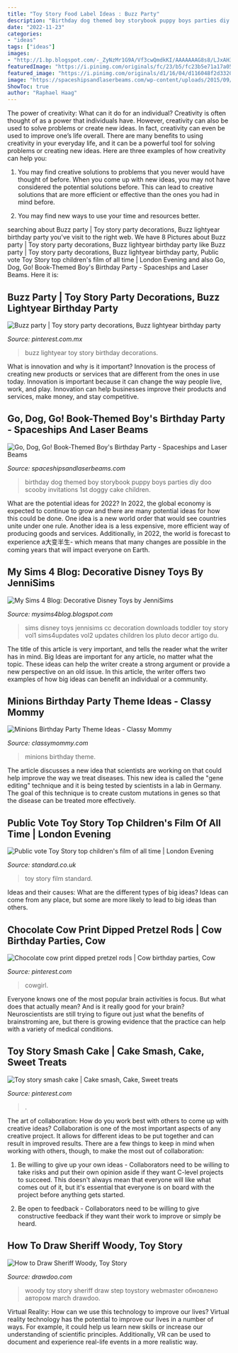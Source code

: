 ```yaml
---
title: "Toy Story Food Label Ideas : Buzz Party"
description: "Birthday dog themed boy storybook puppy boys parties diy doo scooby invitations 1st doggy cake children"
date: "2022-11-23"
categories:
- "ideas"
tags: ["ideas"]
images:
- "http://1.bp.blogspot.com/-_ZyNzMr1G9A/Vf3cwQmdkKI/AAAAAAAG8s8/LJxAH39Izso/s1600/TS4%2B2015-03-19-08-01_zps2ooan7ks.png"
featuredImage: "https://i.pinimg.com/originals/fc/23/b5/fc23b5e71a17a057e746ffcf6c4c4a90.jpg"
featured_image: "https://i.pinimg.com/originals/d1/16/04/d116048f2d33203253b5b44cf4e1d35e.jpg"
image: "https://spaceshipsandlaserbeams.com/wp-content/uploads/2015/09/go-dog-go-birthday-party-ideas-boys.jpg.jpg"
ShowToc: true
author: "Raphael Haag"
---
```



The power of creativity: What can it do for an individual?
Creativity is often thought of as a power that individuals have. However, creativity can also be used to solve problems or create new ideas. In fact, creativity can even be used to improve one’s life overall. There are many benefits to using creativity in your everyday life, and it can be a powerful tool for solving problems or creating new ideas. Here are three examples of how creativity can help you: 
1) You may find creative solutions to problems that you never would have thought of before. When you come up with new ideas, you may not have considered the potential solutions before. This can lead to creative solutions that are more efficient or effective than the ones you had in mind before. 

2) You may find new ways to use your time and resources better.

	

		
searching about Buzz party | Toy story party decorations, Buzz lightyear birthday party you've visit to the right web. We have 8 Pictures about Buzz party | Toy story party decorations, Buzz lightyear birthday party like Buzz party | Toy story party decorations, Buzz lightyear birthday party, Public vote Toy Story top children&#039;s film of all time | London Evening and also Go, Dog, Go! Book-Themed Boy&#039;s Birthday Party - Spaceships and Laser Beams. Here it is:
		
    
## Buzz Party | Toy Story Party Decorations, Buzz Lightyear Birthday Party

<img loading=lazy src="https://i.pinimg.com/originals/fc/23/b5/fc23b5e71a17a057e746ffcf6c4c4a90.jpg" onerror="this.onerror=null;this.src='https://tse3.mm.bing.net/th?id=OIP.jQxoO_rrAy_stmFfJ-vDagHaKb&amp;pid=15.1';" alt="Buzz party | Toy story party decorations, Buzz lightyear birthday party">

_Source: pinterest.com.mx_

>buzz lightyear toy story birthday decorations. 

	

What is innovation and why is it important?
Innovation is the process of creating new products or services that are different from the ones in use today. Innovation is important because it can change the way people live, work, and play. Innovation can help businesses improve their products and services, make money, and stay competitive.

    
## Go, Dog, Go! Book-Themed Boy&#039;s Birthday Party - Spaceships And Laser Beams

<img loading=lazy src="https://spaceshipsandlaserbeams.com/wp-content/uploads/2015/09/go-dog-go-birthday-party-ideas-boys.jpg.jpg" onerror="this.onerror=null;this.src='https://tse3.mm.bing.net/th?id=OIP.rzEEb7yfUhhz_SgOTkdwYwHaLH&amp;pid=15.1';" alt="Go, Dog, Go! Book-Themed Boy&#039;s Birthday Party - Spaceships and Laser Beams">

_Source: spaceshipsandlaserbeams.com_

>birthday dog themed boy storybook puppy boys parties diy doo scooby invitations 1st doggy cake children. 

	

What are the potential ideas for 2022?
In 2022, the global economy is expected to continue to grow and there are many potential ideas for how this could be done. One idea is a new world order that would see countries unite under one rule. Another idea is a less expensive, more efficient way of producing goods and services. Additionally, in 2022, the world is forecast to experience a大变半生- which means that many changes are possible in the coming years that will impact everyone on Earth.

    
## My Sims 4 Blog: Decorative Disney Toys By JenniSims

<img loading=lazy src="http://1.bp.blogspot.com/-_ZyNzMr1G9A/Vf3cwQmdkKI/AAAAAAAG8s8/LJxAH39Izso/s1600/TS4%2B2015-03-19-08-01_zps2ooan7ks.png" onerror="this.onerror=null;this.src='https://tse4.mm.bing.net/th?id=OIP.kOrSiA94pTxzSpg4wlUlygHaD7&amp;pid=15.1';" alt="My Sims 4 Blog: Decorative Disney Toys by JenniSims">

_Source: mysims4blog.blogspot.com_

>sims disney toys jennisims cc decoration downloads toddler toy story vol1 sims4updates vol2 updates children los pluto decor artigo du. 

	

The title of this article is very important, and tells the reader what the writer has in mind.
Big Ideas are important for any article, no matter what the topic. These ideas can help the writer create a strong argument or provide a new perspective on an old issue. In this article, the writer offers two examples of how big ideas can benefit an individual or a community.

    
## Minions Birthday Party Theme Ideas - Classy Mommy

<img loading=lazy src="http://classymommy.com/wp-content/uploads/2015/08/IMG_0338.jpg" onerror="this.onerror=null;this.src='https://tse4.mm.bing.net/th?id=OIP.h1rVCe32MWrHIlG6QhjfZgHaFj&amp;pid=15.1';" alt="Minions Birthday Party Theme Ideas - Classy Mommy">

_Source: classymommy.com_

>minions birthday theme. 

	

The article discusses a new idea that scientists are working on that could help improve the way we treat diseases. This new idea is called the "gene editing" technique and it is being tested by scientists in a lab in Germany. The goal of this technique is to create custom mutations in genes so that the disease can be treated more effectively.

    
## Public Vote Toy Story Top Children&#039;s Film Of All Time | London Evening

<img loading=lazy src="https://static.standard.co.uk/s3fs-public/thumbnails/image/2019/01/31/16/ToyStory3Fil10119.jpg" onerror="this.onerror=null;this.src='https://tse1.mm.bing.net/th?id=OIP._rVNli8Cf-j_zONMq_Wk6wHaE8&amp;pid=15.1';" alt="Public vote Toy Story top children&#039;s film of all time | London Evening">

_Source: standard.co.uk_

>toy story film standard. 

	

Ideas and their causes: What are the different types of big ideas?
Ideas can come from any place, but some are more likely to lead to big ideas than others.

    
## Chocolate Cow Print Dipped Pretzel Rods | Cow Birthday Parties, Cow

<img loading=lazy src="https://i.pinimg.com/originals/d1/16/04/d116048f2d33203253b5b44cf4e1d35e.jpg" onerror="this.onerror=null;this.src='https://tse1.mm.bing.net/th?id=OIP.0gWMDrOiyBdMHUfqHH1P6AHaJ4&amp;pid=15.1';" alt="Chocolate cow print dipped pretzel rods | Cow birthday parties, Cow">

_Source: pinterest.com_

>cowgirl. 

	

Everyone knows one of the most popular brain activities is focus. But what does that actually mean? And is it really good for your brain? Neuroscientists are still trying to figure out just what the benefits of brainstroming are, but there is growing evidence that the practice can help with a variety of medical conditions.

    
## Toy Story Smash Cake | Cake Smash, Cake, Sweet Treats

<img loading=lazy src="https://i.pinimg.com/736x/c2/1a/17/c21a17eec750bf32e6c7e23c21884454.jpg" onerror="this.onerror=null;this.src='https://tse4.mm.bing.net/th?id=OIP.yAsnkTJ03fvS16mpfAJ_TgHaJ3&amp;pid=15.1';" alt="Toy story smash cake | Cake smash, Cake, Sweet treats">

_Source: pinterest.com_

>. 

	

The art of collaboration: How do you work best with others to come up with creative ideas?
Collaboration is one of the most important aspects of any creative project. It allows for different ideas to be put together and can result in improved results. There are a few things to keep in mind when working with others, though, to make the most out of collaboration: 
1. Be willing to give up your own ideas - Collaborators need to be willing to take risks and put their own opinion aside if they want C-level projects to succeed. This doesn't always mean that everyone will like what comes out of it, but it's essential that everyone is on board with the project before anything gets started.

2. Be open to feedback - Collaborators need to be willing to give constructive feedback if they want their work to improve or simply be heard.

    
## How To Draw Sheriff Woody, Toy Story

<img loading=lazy src="http://drawdoo.com/wp-content/themes/blogfolio/themify/img.php?src=http://drawdoo.com/wp-content/uploads/tutorials/ToyStory/lesson19/step_16.png&amp;w=665&amp;h=&amp;zc=1&amp;q=60&amp;a=t" onerror="this.onerror=null;this.src='https://tse1.mm.bing.net/th?id=OIP.YHkKPuDHmgIdeawoGlGd2QHaKZ&amp;pid=15.1';" alt="How to Draw Sheriff Woody, Toy Story">

_Source: drawdoo.com_

>woody toy story sheriff draw step toystory webmaster обновлено автором march drawdoo. 

	

Virtual Reality: How can we use this technology to improve our lives?
Virtual reality technology has the potential to improve our lives in a number of ways. For example, it could help us learn new skills or increase our understanding of scientific principles. Additionally, VR can be used to document and experience real-life events in a more realistic way.

